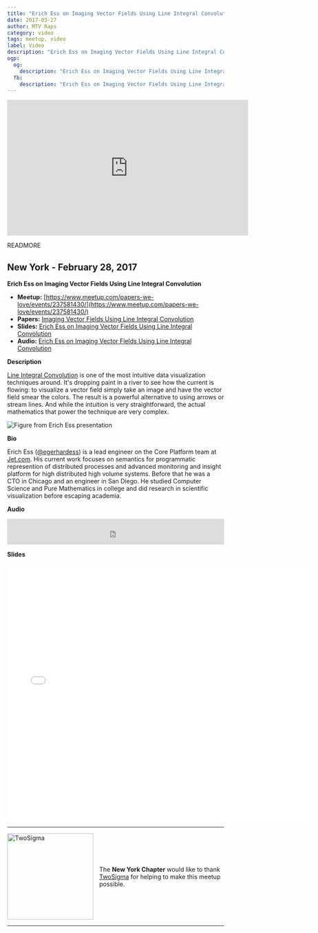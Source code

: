 ```yaml
---
title: "Erich Ess on Imaging Vector Fields Using Line Integral Convolution"
date: 2017-03-27
author: MTV Raps
category: video
tags: meetup, video
label: Video
description: "Erich Ess on Imaging Vector Fields Using Line Integral Convolution"
ogp:
  og:
    description: "Erich Ess on Imaging Vector Fields Using Line Integral Convolution"
  fb:
    description: "Erich Ess on Imaging Vector Fields Using Line Integral Convolution"
---
```


<iframe class="video" width="560" height="315" src="https://www.youtube.com/embed/7OVrivKN2nQ" frameborder="0" allowfullscreen></iframe>

READMORE

## New York - February 28, 2017

**Erich Ess on Imaging Vector Fields Using Line Integral Convolution**

* **Meetup:** [https://www.meetup.com/papers-we-love/events/237581430/](https://www.meetup.com/papers-we-love/events/237581430/)
* **Papers:** [Imaging Vector Fields Using Line Integral Convolution](http://cs.brown.edu/courses/csci2370/2000/1999/cabral.pdf)
* **Slides:** [Erich Ess on Imaging Vector Fields Using Line Integral Convolution](http://bit.ly/2nnhBTY)
* **Audio:** [Erich Ess on Imaging Vector Fields Using Line Integral Convolution](http://bit.ly/2o7t8Xn)

**Description**

[Line Integral Convolution](https://en.wikipedia.org/wiki/Line_integral_convolution) is one of the most intuitive data visualization techniques around.  It's dropping paint in a river to see how the current is flowing:  to visualize a vector field simply take an image and have the vector field smear the colors.  The result is a powerful alternative to using arrows or stream lines.  And while the intuition is very straightforward, the actual mathematics that power the technique are very complex.

<img src="/assets/images/erich_ess_talk.png" alt="Figure from Erich Ess presentation" />

**Bio**

Erich Ess ([@egerhardess](https://twitter.com/egerhardess)) is a lead engineer on the Core Platform team at [Jet.com](https://jet.com/). His current work focuses on semantics for programmatic represention of distributed processes and advanced monitoring and insight platform for high distributed high volume systems. Before that he was a CTO in Chicago and an engineer in San Diego.  He studied Computer Science and Pure Mathematics in college and did research in scientific visualization before escaping academia.

**Audio**

<iframe width="100%" height="60" src="https://www.mixcloud.com/widget/iframe/?feed=https%3A%2F%2Fwww.mixcloud.com%2Fpaperswelove%2Ferich-ess-on-imaging-vector-fields-using-line-integral-convolution%2F&hide_cover=1&mini=1" frameborder="0"></iframe>

**Slides**

<iframe class="video" allowfullscreen="true" allowtransparency="true" frameborder="0" height="596" id="talk_frame_385096" mozallowfullscreen="true" src="//speakerdeck.com/player/f24f922f9f1942bfbe54b2864708eeca" style="border:0; padding:0; margin:0; background:transparent;" webkitallowfullscreen="true" width="710"></iframe>

---

<p style="display: flex; flex-direction: row; justify-content: center; align-items: center;">
<a href="https://www.twosigma.com/"><img src="/images/TwoSigma_RGB.jpg" alt="TwoSigma" title="TwoSigma - Platinum Sponsor of Papers We Love NYC" style="width: 200px; margin: 0 1em 0 0;"></a> <span style="flex: 1;">The <strong>New York Chapter</strong> would like to thank <a href="http://www.twosigma.com">TwoSigma</a> for helping to make this meetup possible.</span>
</p>

---
